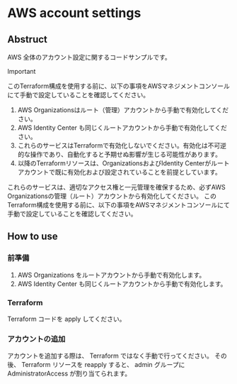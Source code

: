 # AWS account settings

## Abstruct

AWS 全体のアカウント設定に関するコードサンプルです。

> [!IMPORTANT]
> このTerraform構成を使用する前に、以下の事項をAWSマネジメントコンソールにて手動で設定していることを確認してください。
> 1. AWS Organizationsはルート（管理）アカウントから手動で有効化してください。
> 2. AWS Identity Center も同じくルートアカウントから手動で有効化してください。
> 3. これらのサービスはTerraformで有効化しないでください。有効化は不可逆的な操作であり、自動化すると予期せぬ影響が生じる可能性があります。
> 4. 以降のTerraformリソースは、OrganizationsおよびIdentity Centerがルートアカウントで既に有効化および設定されていることを前提としています。
>
> これらのサービスは、適切なアクセス権と一元管理を確保するため、必ずAWS Organizationsの管理（ルート）アカウントから有効化してください。
> このTerraform構成を使用する前に、以下の事項をAWSマネジメントコンソールにて手動で設定していることを確認してください。

## How to use

### 前準備

1. AWS Organizations をルートアカウントから手動で有効化します。
2. AWS Identity Center も同じくルートアカウントから手動で有効化します。

### Terraform

Terraform コードを apply してください。

### アカウントの追加

アカウントを追加する際は、 Terraform ではなく手動で行ってください。
その後、 Terraform リソースを reapply すると、 admin グループに AdministratorAccess が割り当てられます。
